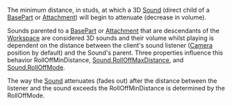 The minimum distance, in studs, at which a 3D [Sound](https://developer.roblox.com/en-us/api-reference/class/Sound) (direct child of a [BasePart](https://developer.roblox.com/en-us/api-reference/class/BasePart) or [Attachment](https://developer.roblox.com/en-us/api-reference/class/Attachment)) will begin to attenuate (decrease in volume).

Sounds parented to a [BasePart](https://developer.roblox.com/en-us/api-reference/class/BasePart) or [Attachment](https://developer.roblox.com/en-us/api-reference/class/Attachment) that are descendants of the [Workspace](https://developer.roblox.com/en-us/api-reference/class/Workspace) are considered 3D sounds and their volume whilst playing is dependent on the distance between the client's sound listener ([Camera](https://developer.roblox.com/en-us/api-reference/class/Camera) position by default) and the Sound's parent. Three properties influence this behavior RollOffMinDistance, [Sound.RollOffMaxDistance](https://developer.roblox.com/en-us/api-reference/property/Sound/RollOffMaxDistance), and [Sound.RollOffMode](https://developer.roblox.com/en-us/api-reference/property/Sound/RollOffMode).

The way the [Sound](https://developer.roblox.com/en-us/api-reference/class/Sound) attenuates (fades out) after the distance between the listener and the sound exceeds the RollOffMinDistance is determined by the RollOffMode.
